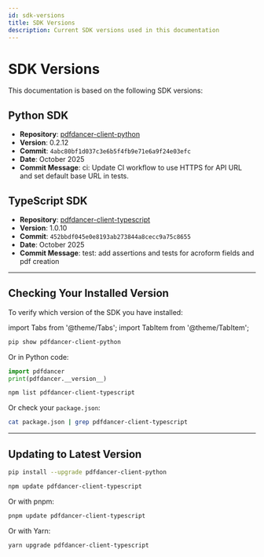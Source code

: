 ```yaml
---
id: sdk-versions
title: SDK Versions
description: Current SDK versions used in this documentation
---
```


# SDK Versions

This documentation is based on the following SDK versions:

## Python SDK

- **Repository**: [pdfdancer-client-python](https://github.com/MenschMachine/pdfdancer-client-python)
- **Version**: 0.2.12
- **Commit**: `4abc80bf1d037c3e6b5f4fb9e71e6a9f24e03efc`
- **Date**: October 2025
- **Commit Message**: ci: Update CI workflow to use HTTPS for API URL and set default base URL in tests.

## TypeScript SDK

- **Repository**: [pdfdancer-client-typescript](https://github.com/MenschMachine/pdfdancer-client-typescript)
- **Version**: 1.0.10
- **Commit**: `452bbdf045e0e8193ab273844a8cecc9a75c8655`
- **Date**: October 2025
- **Commit Message**: test: add assertions and tests for acroform fields and pdf creation

---

## Checking Your Installed Version

To verify which version of the SDK you have installed:

import Tabs from '@theme/Tabs';
import TabItem from '@theme/TabItem';

<Tabs>
  <TabItem value="python" label="Python">

```bash
pip show pdfdancer-client-python
```

Or in Python code:

```python
import pdfdancer
print(pdfdancer.__version__)
```

  </TabItem>
  <TabItem value="typescript" label="TypeScript">

```bash
npm list pdfdancer-client-typescript
```

Or check your `package.json`:

```bash
cat package.json | grep pdfdancer-client-typescript
```

  </TabItem>
</Tabs>

---

## Updating to Latest Version

<Tabs>
  <TabItem value="python" label="Python">

```bash
pip install --upgrade pdfdancer-client-python
```

  </TabItem>
  <TabItem value="typescript" label="TypeScript">

```bash
npm update pdfdancer-client-typescript
```

Or with pnpm:

```bash
pnpm update pdfdancer-client-typescript
```

Or with Yarn:

```bash
yarn upgrade pdfdancer-client-typescript
```

  </TabItem>
</Tabs>

